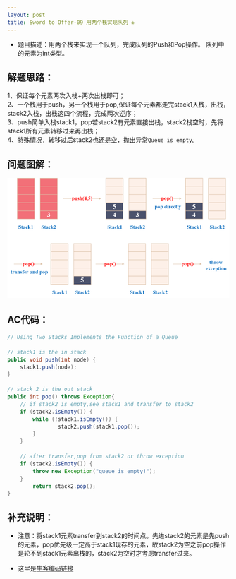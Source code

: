 ```yaml
---
layout: post
title: Sword to Offer-09 用两个栈实现队列 ❀
---
```


* 题目描述：用两个栈来实现一个队列，完成队列的Push和Pop操作。 队列中的元素为int类型。 

## 解题思路：

1、保证每个元素两次入栈+两次出栈即可；   
2、一个栈用于push，另一个栈用于pop,保证每个元素都走完stack1入栈，出栈，stack2入栈，出栈这四个流程，完成两次逆序；  
3、push简单入栈stack1，pop若stack2有元素直接出栈，stack2栈空时，先将stack1所有元素转移过来再出栈；  
4、特殊情况，转移过后stack2也还是空，抛出异常`Queue is empty`。


## 问题图解：

<center>
    <img src="/assets/img/blog/sword-offer-09.png">
</center>


## AC代码：

```java
// Using Two Stacks Implements the Function of a Queue

// stack1 is the in stack
public void push(int node) {
    stack1.push(node);
}
    
// stack 2 is the out stack
public int pop() throws Exception{
    // if stack2 is empty,see stack1 and transfer to stack2
    if (stack2.isEmpty()) {
        while (!stack1.isEmpty()) {
                stack2.push(stack1.pop());
        }
    }

    // after transfer,pop from stack2 or throw exception
    if (stack2.isEmpty()) {
        throw new Exception("queue is empty!");
    }
        return stack2.pop();
}
```

## 补充说明：

* 注意：将stack1元素transfer到stack2的时间点。先进stack2的元素是先push的元素，pop优先级一定高于stack1现存的元素，故stack2为空之前pop操作是轮不到stack1元素出栈的，stack2为空时才考虑transfer过来。

* 这里是[牛客编码链接](https://www.nowcoder.com/practice/54275ddae22f475981afa2244dd448c6?tpId=13&tqId=11158&tPage=1&rp=1&ru=%2Fta%2Fcoding-interviews&qru=%2Fta%2Fcoding-interviews%2Fquestion-ranking)